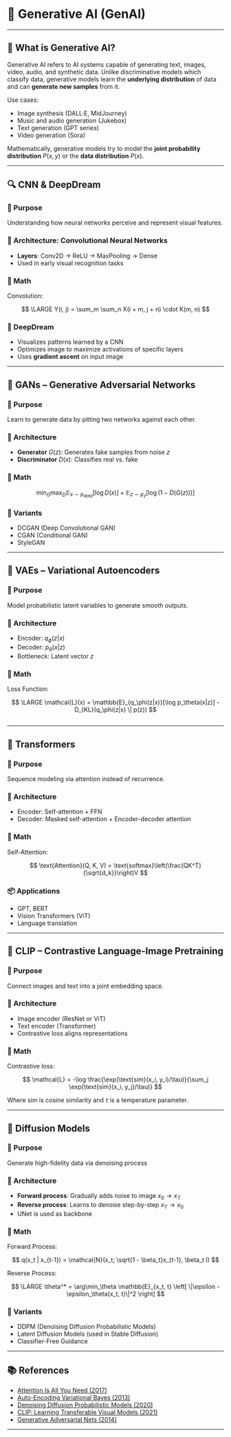 # 📘 Generative AI (GenAI)

---

## 🧠 What is Generative AI?
Generative AI refers to AI systems capable of generating text, images, video, audio, and synthetic data. Unlike discriminative models which classify data, generative models learn the **underlying distribution** of data and can **generate new samples** from it.

Use cases:
- Image synthesis (DALL·E, MidJourney)
- Music and audio generation (Jukebox)
- Text generation (GPT series)
- Video generation (Sora)

Mathematically, generative models try to model the **joint probability distribution** $P(x, y)$ or the **data distribution** $P(x)$.

---

## 🔍 CNN & DeepDream

### 🎯 Purpose
Understanding how neural networks perceive and represent visual features.

### 📐 Architecture: Convolutional Neural Networks
- **Layers**: Conv2D → ReLU → MaxPooling → Dense
- Used in early visual recognition tasks

### 🧮 Math
Convolution:

$$
\LARGE Y(i, j) = \sum_m \sum_n X(i + m, j + n) \cdot K(m, n)
$$

### 🎨 DeepDream
- Visualizes patterns learned by a CNN
- Optimizes image to maximize activations of specific layers
- Uses **gradient ascent** on input image

---

## 🔁 GANs – Generative Adversarial Networks

### 🎯 Purpose
Learn to generate data by pitting two networks against each other.

### 📐 Architecture
- **Generator** $G(z)$: Generates fake samples from noise $z$
- **Discriminator** $D(x)$: Classifies real vs. fake

### 🧮 Math

$$
\min_G \max_D \mathbb{E}_{x \sim p_{data}}[\log D(x)] + \mathbb{E}_{z \sim p_z}[\log(1 - D(G(z)))]
$$

### 🔧 Variants
- DCGAN (Deep Convolutional GAN)
- CGAN (Conditional GAN)
- StyleGAN

---

## 🔐 VAEs – Variational Autoencoders

### 🎯 Purpose
Model probabilistic latent variables to generate smooth outputs.

### 📐 Architecture
- Encoder: $q_\phi(z|x)$
- Decoder: $p_\theta(x|z)$
- Bottleneck: Latent vector $z$

### 🧮 Math
Loss Function:

$$
\LARGE \mathcal{L}(x) = \mathbb{E}_{q_\phi(z|x)}[\log p_\theta(x|z)] - D_{KL}(q_\phi(z|x) \| p(z))
$$

## 
---

## 🧠 Transformers

### 🎯 Purpose
Sequence modeling via attention instead of recurrence.

### 📐 Architecture
- Encoder: Self-attention + FFN
- Decoder: Masked self-attention + Encoder-decoder attention

### 🧮 Math
Self-Attention:

$$
\text{Attention}(Q, K, V) = \text{softmax}\left(\frac{QK^T}{\sqrt{d_k}}\right)V
$$

### 📦 Applications
- GPT, BERT
- Vision Transformers (ViT)
- Language translation

---

## 🔗 CLIP – Contrastive Language-Image Pretraining

### 🎯 Purpose
Connect images and text into a joint embedding space.

### 📐 Architecture
- Image encoder (ResNet or ViT)
- Text encoder (Transformer)
- Contrastive loss aligns representations

### 🧮 Math
Contrastive loss:

$$
\mathcal{L} = -\log \frac{\exp(\text{sim}(x_i, y_i)/\tau)}{\sum_j \exp(\text{sim}(x_i, y_j)/\tau)}
$$

Where $\text{sim}$ is cosine similarity and $\tau$ is a temperature parameter.

---

## 💨 Diffusion Models

### 🎯 Purpose
Generate high-fidelity data via denoising process

### 📐 Architecture
- **Forward process**: Gradually adds noise to image $x_0 \to x_T$
- **Reverse process**: Learns to denoise step-by-step $x_T \to x_0$
- UNet is used as backbone

### 🧮 Math
Forward Process:

$$
q(x_t | x_{t-1}) = \mathcal{N}(x_t; \sqrt{1 - \beta_t}x_{t-1}, \beta_t I)
$$


Reverse Process:

$$
\LARGE \theta^* = \arg\min_\theta \mathbb{E}_{x_t, t} \left[ \|\epsilon - \epsilon_\theta(x_t, t)\|^2 \right]
$$

### 🧩 Variants
- DDPM (Denoising Diffusion Probabilistic Models)
- Latent Diffusion Models (used in Stable Diffusion)
- Classifier-Free Guidance

---

## 📚 References
- [Attention Is All You Need (2017)](https://arxiv.org/abs/1706.03762)
- [Auto-Encoding Variational Bayes (2013)](https://arxiv.org/abs/1312.6114)
- [Denoising Diffusion Probabilistic Models (2020)](https://arxiv.org/abs/2006.11239)
- [CLIP: Learning Transferable Visual Models (2021)](https://arxiv.org/abs/2103.00020)
- [Generative Adversarial Nets (2014)](https://arxiv.org/abs/1406.2661)

---